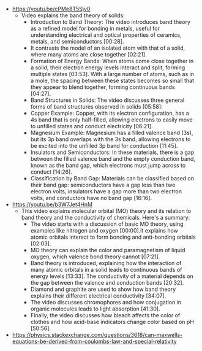 - https://youtu.be/cPMe8T5Sjv0
	- Video explains the band theory of solids:
		- Introduction to Band Theory: The video introduces band theory as a refined model for bonding in metals, useful for understanding electrical and optical properties of ceramics, metals, and semiconductors [00:28].
		- It contrasts the model of an isolated atom with that of a solid, where many atoms are close together [02:21].
		- Formation of Energy Bands: When atoms come close together in a solid, their electron energy levels interact and split, forming multiple states [03:53]. With a large number of atoms, such as in a mole, the spacing between these states becomes so small that they appear to blend together, forming continuous bands [04:27].
		- Band Structures in Solids: The video discusses three general forms of band structures observed in solids [05:58]:
		- Copper Example: Copper, with its electron configuration, has a 4s band that is only half-filled, allowing electrons to easily move to unfilled states and conduct electricity [06:21].
		- Magnesium Example: Magnesium has a filled valence band (3s), but its 3p band overlaps with the 3s band, allowing electrons to be excited into the unfilled 3p band for conduction [11:45].
		- Insulators and Semiconductors: In these materials, there is a gap between the filled valence band and the empty conduction band, known as the band gap, which electrons must jump across to conduct [14:26].
		- Classification by Band Gap: Materials can be classified based on their band gap: semiconductors have a gap less than two electron volts, insulators have a gap more than two electron volts, and conductors have no band gap [16:16].
- https://youtu.be/b3W7Jet4HnM
	- This video explains molecular orbital (MO) theory and its relation to band theory and the conductivity of chemicals. Here's a summary:
		- The video starts with a discussion of basic MO theory, using examples like nitrogen and oxygen [00:00].It explains how atomic orbitals interact to form bonding and anti-bonding orbitals [02:03].
		- MO theory can explain the color and paramagnetism of liquid oxygen, which valence bond theory cannot [07:21].
		- Band theory is introduced, explaining how the interaction of many atomic orbitals in a solid leads to continuous bands of energy levels [13:33]. The conductivity of a material depends on the gap between the valence and conduction bands [20:32].
		- Diamond and graphite are used to show how band theory explains their different electrical conductivity [34:07].
		- The video discusses chromophores and how conjugation in organic molecules leads to light absorption [41:30].
		- Finally, the video discusses how bleach affects the color of clothes and how acid-base indicators change color based on pH [50:56].
- https://physics.stackexchange.com/questions/3618/can-maxwells-equations-be-derived-from-coulombs-law-and-special-relativity